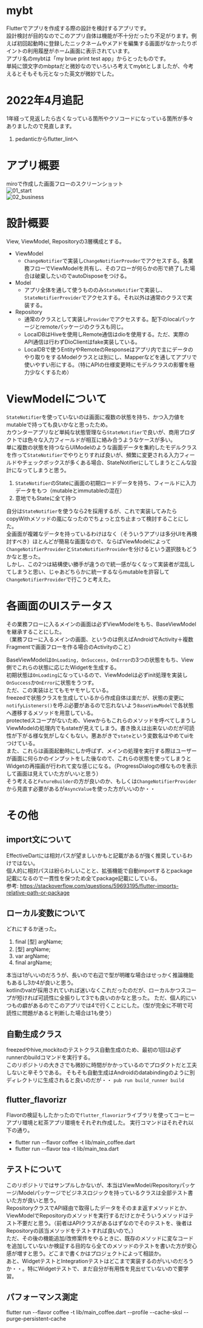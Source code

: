# mybt
Flutterでアプリを作成する際の設計を検討するアプリです。  
設計検討が目的なのでこのアプリ自体は機能が不十分だったり不足がります。例えば初回起動時に登録したニックネームやメアドを編集する画面がなかったりポイントの利用履歴がホーム画面に表示されています。  
アプリ名のmybtは「my brue print test app」からとったものです。  
単純に頭文字のmbptaだと微妙なのでいろいろ考えてmybtとしましたが、今考えるとそもそも元となった英文が微妙でした。

# 2022年4月追記　　
1年経って見返したら古くなっている箇所やクソコードになっている箇所が多々ありましたので見直します。  
1. pedanticからflutter_lintへ


# アプリ概要
miroで作成した画面フローのスクリーンショット  
![01_start](./screenshot/01_起動処理フロー.png)  
![02_business](./screenshot/02_ポイント獲得と利用フロー.png)

# 設計概要
View, ViewModel, Repositoryの3層構成とする。  
- ViewModel
  - `ChangeNotifier`で実装し`ChangeNotifierProvder`でアクセスする。各業務フローでViewModelを共有し、そのフローが何らかの形で終了した場合は破棄したいのでautoDisposeをつける。
- Model
  - アプリ全体を通して使うもののみ`StateNotifier`で実装し、`StateNotifierProvider`でアクセスする。それ以外は通常のクラスで実装する。
- Repository
  - 通常のクラスとして実装し`Provider`でアクセスする。配下のlocalパッケージとremoteパッケージのクラスも同じ。
  - LocalDBはHiveを使用しRemote通信はdioを使用する。ただ、実際のAPI通信は行わずDioClientはfake実装している。
  - LocalDBで使うEntityやRemoteのResponseはアプリ内で主にデータのやり取りをするModelクラスとは別にし、Mapperなどを通してアプリで使いやすい形にする。（特にAPIの仕様変更時にモデルクラスの影響を極力少なくするため）

# ViewModelについて
`StateNotifier`を使っていないのは画面に複数の状態を持ち、かつ入力値をmutableで持っても良いかなと思ったため。  
カウンターアプリなど単純な状態管理なら`StateNotifier`で良いが、商用プロダクトでは色々な入力フィールドが相互に絡み合うようなケースが多い。  
単に複数の状態を持つならUIModelのような画面データを集約したモデルクラスを作って`StateNotifier`でやりとりすれば良いが、頻繁に変更される入力フィールドやチェックボックスが多くある場合、StateNotifierにしてしまうとこんな設計になってしまうと思う。
  1. `StateNotifier`のStateに画面の初期ロードデータを持ち、フィールドに入力データをもつ（mutableとimmutableの混在）
  2. 意地でもStateに全て持つ

自分は`StateNotifier`を使うなら2を採用するが、これで実装してみたらcopyWithメソッドの嵐になったのでちょっと立ち止まって検討することにした。  
全画面が複雑なデータを持っているわけはなく（そういうアプリは多分UIを再検討すべき）ほとんどが簡易な画面なので、ならばViewModelによって`ChangeNotifierProvider`と`StateNotifierProvider`を分けるという選択肢もどうかなと思った。  
しかし、この2つは結構使い勝手が違うので統一感がなくなって実装者が混乱してしまうと思い、じゃあどちらかに統一するならmutableを許容して`ChangeNotifierProvider`で行こうと考えた。  

# 各画面のUIステータス
その業務フローに入るメインの画面は必ずViewModelをもち、BaseViewModelを継承することにした。  
（業務フローに入るメインの画面、というのは例えばAndroidでActivity＋複数Fragmentで画面フローを作る場合のActivityのこと）  

BaseViewModelは`OnLoading, OnSuccess, OnError`の3つの状態をもち、View側でこれらの状態に応じたWidgetを生成する。  
初期状態は`OnLoading`になっているので、ViewModelは必ずinit処理を実装し`OnSuccess`か`OnError`に状態をうつす。  
ただ、この実装はとてもモヤモヤしている。  
freezedで状態クラスを生成しているから作成自体は楽だが、状態の変更に`notifyListeners()`を呼ぶ必要があるので忘れないよう`BaseViewModel`で各状態へ遷移するメソッドを用意している。  
protectedスコープがないため、Viewからもこれらのメソッドを呼べてしまうしViewModelの処理内でもstateが見えてしまう。書き換えは出来ないのだが可読性が下がる様な気がしなくもない。悪あがきで`state`という変数名はやめてuiをつけている。  
また、これらは画面起動時にしか呼ばず、メインの処理を実行する際はユーザーが画面に何らかのインプットをした後なので、これらの状態を使ってしまうとWidgetの再描画が行われて変な感じになる。（ProgressDialogの様なものを表示して画面は見えていた方がいいと思う）  
そう考えると`FutureBuilder`の方が良いのか、もしくは`ChangeNotifierProvider`から見直す必要があるが`AsyncValue`を使った方がいいのか・・

# その他
## import文について
EffectiveDartには相対パスが望ましいかもと記載があるが強く推奨しているわけではない。  
個人的に相対パスは紛らわしいことと、拡張機能で自動importするとpackage記載になるので一貫性を保つため全てpackage記載にしている。  
参考: https://stackoverflow.com/questions/59693195/flutter-imports-relative-path-or-package  
## ローカル変数について
どれにするか迷った。
1. final [型] argName;
2. [型] argName;
3. var argName;
4. final argName;

本当は1がいいのだろうが、長いので右辺で型が明確な場合はせっかく推論機能もあるし3か4が良いと思う。  
kotlinのvalが採用されていれば迷いなくこれだったのだが、ローカルかつスコープが短ければ可読性に全振りして3でも良いのかなと思った。
ただ、個人的にいつもの癖があるのでこのアプリでは4で行くことにした。（型が完全に不明で可読性に問題があると判断した場合は1も使う）

## 自動生成クラス
freezedやhive,mockitoのテストクラス自動生成のため、最初の1回は必ずrunnerのbuildコマンドを実行する。  
このリポジトリの大きさでも微妙に時間がかかっているのでプロダクトだと工夫しないと辛そうである。
そもそも自動生成はAndroidのdatabindingのように別ディレクトリに生成されると良いのだが・・
`pub run build_runner build`

## flutter_flavorizr
Flavorの検証もしたかったので`flutter_flavorizr`ライブラリを使ってコーヒーアプリ環境と紅茶アプリ環境をそれぞれ作成した。
実行コマンドはそれぞれ以下の通り。
- flutter run --flavor coffee -t lib/main_coffee.dart
- flutter run --flavor tea -t lib/main_tea.dart

## テストについて
このリポジトリではサンプルしかないが、本当はViewModel/Repositoryパッケージ/Modelパッケージでビジネスロジックを持っているクラスは全部テスト書いた方が良いと思う。  
RepositoryクラスでAPI経由で取得したデータをそのまま返すメソッドとか、ViewModelでRepositoryのメソッドを実行するだけとかそういうメソッドはテスト不要だと思う。（前者はAPIクラスがあるはずなのでそのテストを、後者はRepositoryの該当メソッドをテストすれば良いので。）  
ただ、その後の機能追加/改修案件をやるときに、既存のメソッドに変なコードを追加していないか検証する目的なら全てのメソッドのテストを書いた方が安心感が増すと思う。どこまで書くかはプロジェクトによって相談か。  
あと、WidgetテストとIntegrationテストはどこまで実装するのがいいのだろうか・・。特にWidgetテストで、まだ自分が有用性を見出せていないので要学習。  

## パフォーマンス測定
flutter run --flavor coffee -t lib/main_coffee.dart --profile --cache-sksl --purge-persistent-cache